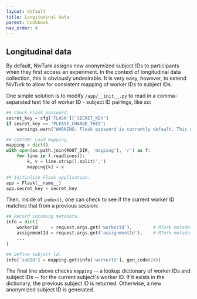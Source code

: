 ```yaml
---
layout: default
title: Longitudinal data
parent: Cookbook
nav_order: 4
---
```


## Longitudinal data

By default, NivTurk assigns new anonymized subject IDs to participants when they first access an experiment. In the context of longitudinal data collection, this is obviously undesirable. It is very easy, however, to extend NivTurk to allow for consistent mapping of worker IDs to subject IDs.

One simple solution is to modify `/app/__init__.py` to read in a comma-separated text file of worker ID - subject ID pairings, like so:

```python
## Check Flask password.
secret_key = cfg['FLASK']['SECRET_KEY']
if secret_key == "PLEASE_CHANGE_THIS":
    warnings.warn("WARNING: Flask password is currently default. This should be changed prior to production.")

## CUSTOM: Load mapping.
mapping = dict()
with open(os.path.join(ROOT_DIR, 'mapping'), 'r') as f:
    for line in f.readlines():
        k, v = line.strip().split(',')
        mapping[k] = v

## Initialize Flask application.
app = Flask(__name__)
app.secret_key = secret_key
```

Then, inside of `index()`, one can check to see if the current worker ID matches that from a previous session:

```python
## Record incoming metadata.
info = dict(
    workerId     = request.args.get('workerId'),        # MTurk metadata
    assignmentId = request.args.get('assignmentId'),    # MTurk metadata
    ...
)

## Define subject id.
info['subId'] = mapping.get(info['workerId'], gen_code(24))
```

The final line above checks `mapping` -- a lookup dictionary of worker IDs and subject IDs -- for the current subject's worker ID. If it exists in the dictionary, the previous subject ID is returned. Otherwise, a new anonymized subject ID is generated.
